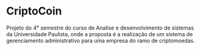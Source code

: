 # CriptoCoin
Projeto do 4° semestre do curso de Analise e desenvolvimento de sistemas da Universidade Paulista, onde a proposta é a realização de um sistema de gerenciamento administrativo para uma empresa do ramo de criptomoedas.
